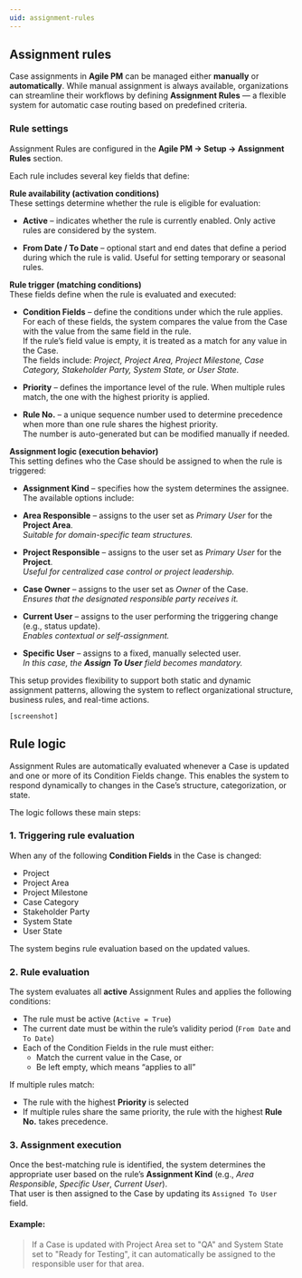 ```yaml
---
uid: assignment-rules
---
```


## Assignment rules

Case assignments in **Agile PM** can be managed either **manually** or **automatically**. While manual assignment is always available, organizations can streamline their workflows by defining **Assignment Rules** — a flexible system for automatic case routing based on predefined criteria.


### Rule settings

Assignment Rules are configured in the **Agile PM → Setup → Assignment Rules** section.  

Each rule includes several key fields that define:

**Rule availability (activation conditions)** <br>
These settings determine whether the rule is eligible for evaluation:

- **Active** – indicates whether the rule is currently enabled. Only active rules are considered by the system.

- **From Date / To Date** – optional start and end dates that define a period during which the rule is valid. Useful for setting temporary or seasonal rules.


**Rule trigger (matching conditions)** <br>
These fields define when the rule is evaluated and executed:

- **Condition Fields** – define the conditions under which the rule applies.  
  For each of these fields, the system compares the value from the Case with the value from the same field in the rule.  
  If the rule’s field value is empty, it is treated as a match for any value in the Case.  
  The fields include: *Project, Project Area, Project Milestone, Case Category, Stakeholder Party, System State, or User State.*

- **Priority** – defines the importance level of the rule. When multiple rules match, the one with the highest priority is applied.

- **Rule No.** – a unique sequence number used to determine precedence when more than one rule shares the highest priority.  
  The number is auto-generated but can be modified manually if needed.


**Assignment logic (execution behavior)** <br>
This setting defines who the Case should be assigned to when the rule is triggered:

  - **Assignment Kind** – specifies how the system determines the assignee. The available options include:

  - **Area Responsible** – assigns to the user set as *Primary User* for the **Project Area**.  
    *Suitable for domain-specific team structures.*

  - **Project Responsible** – assigns to the user set as *Primary User* for the **Project**.  
    *Useful for centralized case control or project leadership.*

  - **Case Owner** – assigns to the user set as *Owner* of the Case.  
    *Ensures that the designated responsible party receives it.*

  - **Current User** – assigns to the user performing the triggering change (e.g., status update).  
    *Enables contextual or self-assignment.*

  - **Specific User** – assigns to a fixed, manually selected user.  
    *In this case, the **Assign To User** field becomes mandatory.*

This setup provides flexibility to support both static and dynamic assignment patterns, allowing the system to reflect organizational structure, business rules, and real-time actions.

`[screenshot]`


## Rule logic

Assignment Rules are automatically evaluated whenever a Case is updated and one or more of its Condition Fields change. This enables the system to respond dynamically to changes in the Case’s structure, categorization, or state.

The logic follows these main steps:

### 1. Triggering rule evaluation

When any of the following **Condition Fields** in the Case is changed:
- Project
- Project Area
- Project Milestone
- Case Category
- Stakeholder Party
- System State
- User State

The system begins rule evaluation based on the updated values.

### 2. Rule evaluation

The system evaluates all **active** Assignment Rules and applies the following conditions:
- The rule must be active (`Active = True`)
- The current date must be within the rule’s validity period (`From Date` and `To Date`)
- Each of the Condition Fields in the rule must either:
  - Match the current value in the Case, or
  - Be left empty, which means “applies to all”

If multiple rules match:
- The rule with the highest **Priority** is selected
- If multiple rules share the same priority, the rule with the highest **Rule No.** takes precedence.

### 3. Assignment execution

Once the best-matching rule is identified, the system determines the appropriate user based on the rule’s **Assignment Kind** (e.g., *Area Responsible*, *Specific User*, *Current User*).  
That user is then assigned to the Case by updating its `Assigned To User` field.

#### Example:

> If a Case is updated with Project Area set to "QA" and System State set to "Ready for Testing", it can automatically be assigned to the responsible user for that area.
